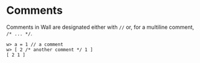 # Comments

Comments in Wall are designated either with `//` or, for a multiline comment, `/* ... */`.

```
w> a = 1 // a comment
w> [ 2 /* another comment */ 1 ]
[ 2 1 ]
```